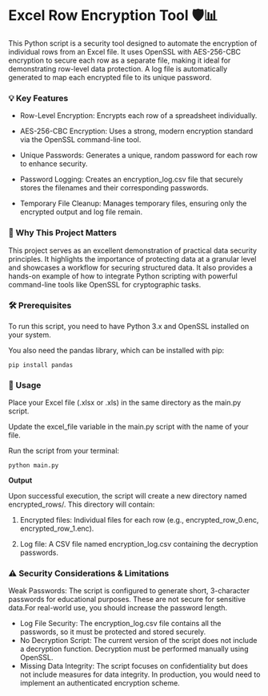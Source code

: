 # Excel Row Encryption Tool 🛡️📊
This Python script is a security tool designed to automate the encryption of individual rows from an Excel file. It uses OpenSSL with AES-256-CBC encryption to secure each row as a separate file, making it ideal for demonstrating row-level data protection. A log file is automatically generated to map each encrypted file to its unique password.

### 💡 Key Features
+ Row-Level Encryption: Encrypts each row of a spreadsheet individually.

+ AES-256-CBC Encryption: Uses a strong, modern encryption standard via the OpenSSL command-line tool.

+ Unique Passwords: Generates a unique, random password for each row to enhance security.

+ Password Logging: Creates an encryption_log.csv file that securely stores the filenames and their corresponding passwords.

+ Temporary File Cleanup: Manages temporary files, ensuring only the encrypted output and log file remain.

### 🎯 Why This Project Matters
This project serves as an excellent demonstration of practical data security principles. It highlights the importance of protecting data at a granular level and showcases a workflow for securing structured data. It also provides a hands-on example of how to integrate Python scripting with powerful command-line tools like OpenSSL for cryptographic tasks.

### 🛠️ Prerequisites

To run this script, you need to have Python 3.x and OpenSSL installed on your system.

You also need the pandas library, which can be installed with pip:

    pip install pandas

### 🚀 Usage
Place your Excel file (.xlsx or .xls) in the same directory as the main.py script.

Update the excel_file variable in the main.py script with the name of your file.

Run the script from your terminal:

    python main.py

**Output**

Upon successful execution, the script will create a new directory named encrypted_rows/. This directory will contain:

1. Encrypted files: Individual files for each row (e.g., encrypted_row_0.enc, encrypted_row_1.enc).

2. Log file: A CSV file named encryption_log.csv containing the decryption passwords.

### ⚠️ Security Considerations & Limitations
Weak Passwords: The script is configured to generate short, 3-character passwords for educational purposes. These are not secure for sensitive data.For real-world use, you should increase the password length.

+ Log File Security: The encryption_log.csv file contains all the passwords, so it must be protected and stored securely.
+ No Decryption Script: The current version of the script does not include a decryption function. Decryption must be performed manually using OpenSSL.
+ Missing Data Integrity: The script focuses on confidentiality but does not include measures for data integrity. In production, you would need to implement an authenticated encryption scheme.
